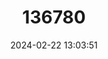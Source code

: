 ---
title: "136780"
category: "Cryptotis tamensis"
draft: false
date: 2024-02-22 13:03:51
languages:
  English: ["Tamá Small-eared Shrew"]
---